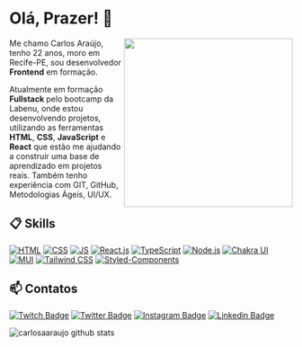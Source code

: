 # Olá, Prazer! 👋

<img align="right" src="https://i.imgur.com/KKOhgiT.png" width="300"/>

Me chamo Carlos Araújo, tenho 22 anos, moro em Recife-PE, sou desenvolvedor **Frontend** em formação.

Atualmente em formação **Fullstack** pelo bootcamp da Labenu, onde estou desenvolvendo projetos, utilizando as ferramentas **HTML**, **CSS**, **JavaScript** e **React** que estão me ajudando a construir uma base de aprendizado em projetos reais. Também tenho experiência com GIT, GitHub, Metodologias Ágeis, UI/UX.


## 📋 Skills
[![HTML](https://img.shields.io/badge/HTML5-orange?style=for-the-badge&logo=HTML5&logoColor=white&style=plastic)]()
[![CSS](https://img.shields.io/badge/CSS3-blue?style=for-the-badge&logo=CSS3&logoColor=white&style=plastic)]()
[![JS](https://img.shields.io/badge/JavaScript-5E5C5C?style=for-the-badge&logo=javascript&logoColor=F7DF1E&style=plastic)]()
[![React.js](https://img.shields.io/badge/React-20232A?style=for-the-badge&logo=react&logoColor=61DAFB&style=plastic)]()
[![TypeScript](https://img.shields.io/badge/TypeScript-blue?style=for-the-badge&logo=typescript&logoColor=white&style=plastic)]()
[![Node.js](https://img.shields.io/badge/Node.js-339933?style=for-the-badge&logo=nodedotjs&logoColor=white&style=plastic)]()
[![Chakra UI](https://img.shields.io/badge/Chakra%20UI-9cf?style=for-the-badge&logo=chakra-ui&logoColor=white&style=plastic)]()
[![MUI](https://img.shields.io/badge/MUI-informational?style=for-the-badge&logo=MUI&logoColor=white&style=plastic)]()
[![Tailwind CSS](https://img.shields.io/badge/Tailwind%20CSS-blue?style=for-the-badge&logo=tailwindcss&logoColor=white&style=plastic)]()
[![Styled-Components](https://img.shields.io/badge/Styled%20Components-E10098?style=for-the-badge&logo=styled-components&logoColor=white&style=plastic)]()

## 📫 Contatos

[![Twitch Badge](https://img.shields.io/badge/@carlosaaraujo-2D425E?style=flat&labelColor=2D425E&logo=twitch&logoColor=white&link=https://twitch.com/c4rlosaaraujo)](https://twitch.com/c4rlosaaraujo)
[![Twitter Badge](https://img.shields.io/badge/@carlosaaraujo-2D425E?style=flat&labelColor=2D425E&logo=twitter&logoColor=white&link=https://twitter.com/c4rlosaaraujo)](https://twitter.com/c4rlosaaraujo)
[![Instagram Badge](https://img.shields.io/badge/@carlosaaraujo-2D425E?style=flat&labelColor=2D425E&logo=instagram&logoColor=white&link=https://instagram.com/c4rlosaaraujo)](https://instagram.com/c4rlosaaraujo)
[![Linkedin Badge](https://img.shields.io/badge/Carlos%20Araújo-2D425E?style=flat&logo=Linkedin&logoColor=white&link=https://www.linkedin.com/in/carlosaaraujo/)](https://www.linkedin.com/in/carlosaaraujo/)

![carlosaaraujo github stats](https://github-readme-stats.vercel.app/api?username=carlosaaraujo&hide=[%22issues%22]&show_icons=true)
